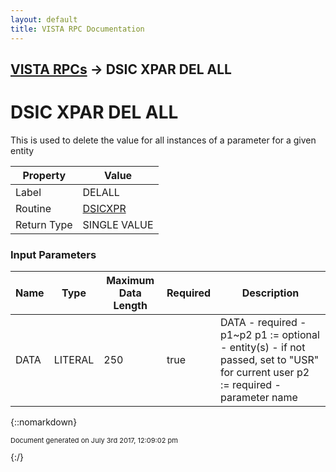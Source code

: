 ```yaml
---
layout: default
title: VISTA RPC Documentation
---
```


## [VISTA RPCs](TableOfContents) &#8594; DSIC XPAR DEL ALL
# DSIC XPAR DEL ALL

This is used to delete the value for all instances of a parameter for a given entity

Property | Value
--- | ---
Label | DELALL
Routine | [DSICXPR](http://code.osehra.org/dox/Routine_DSICXPR_source.html)
Return Type | SINGLE VALUE


### Input Parameters

Name | Type | Maximum Data Length | Required | Description
--- | --- | --- | --- | ---
DATA | LITERAL | 250 | true | DATA - required - p1~p2 p1 :&#x3D; optional - entity(s) - if not passed, set to &quot;USR&quot; for                  current user p2 :&#x3D; required - parameter name



{::nomarkdown} <br/><p style="font-size: 11px">Document generated on July 3rd 2017, 12:09:02 pm</p>{:/}